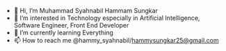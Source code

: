 - 👋 Hi, I’m Muhammad Syahnabil Hammam Sungkar
- 👀 I’m interested in Technology especially in Artificial Intelligence, Software Engineer, Front End Developer
- 🌱 I’m currently learning Everything
- 📫 How to reach me @hammy_syahnabil/hammysungkar25@gmail.com

<!---
HammyHihi/HammyHihi is a ✨ special ✨ repository because its `README.md` (this file) appears on your GitHub profile.
You can click the Preview link to take a look at your changes.
--->

